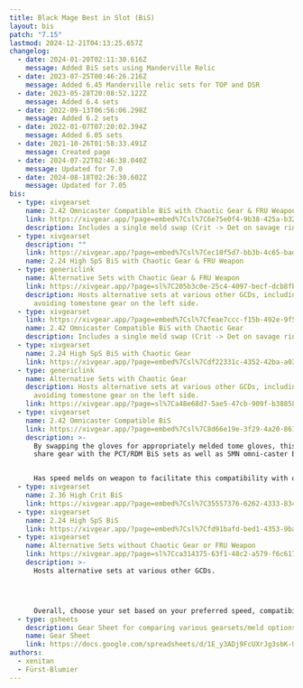 ```yaml
---
title: Black Mage Best in Slot (BiS)
layout: bis
patch: "7.15"
lastmod: 2024-12-21T04:13:25.657Z
changelog:
  - date: 2024-01-20T02:11:30.616Z
    message: Added BiS sets using Manderville Relic
  - date: 2023-07-25T00:46:26.216Z
    message: Added 6.45 Manderville relic sets for TOP and DSR
  - date: 2023-05-28T20:08:52.122Z
    message: Added 6.4 sets
  - date: 2022-09-13T06:56:06.298Z
    message: Added 6.2 sets
  - date: 2022-01-07T07:20:02.394Z
    message: Added 6.05 sets
  - date: 2021-10-26T01:58:33.491Z
    message: Created page
  - date: 2024-07-22T02:46:38.040Z
    message: Updated for 7.0
  - date: 2024-08-18T02:26:30.602Z
    message: Updated for 7.05
bis:
  - type: xivgearset
    name: 2.42 Omnicaster Compatible BiS with Chaotic Gear & FRU Weapon
    link: https://xivgear.app/?page=embed%7Csl%7C6e75e0f4-9b38-425a-b320-23c6ab0e74cb
    description: Includes a single meld swap (Crit -> Det on savage ring).
  - type: xivgearset
    description: ""
    link: https://xivgear.app/?page=embed%7Csl%7Cec10f5d7-bb3b-4c65-bad3-db2d83e19ec7
    name: 2.24 High SpS BiS with Chaotic Gear & FRU Weapon
  - type: genericlink
    name: Alternative Sets with Chaotic Gear & FRU Weapon
    link: https://xivgear.app/?page=sl%7C205b3c0e-25c4-4097-becf-dcb8fb5daaa6
    description: Hosts alternative sets at various other GCDs, including some sets
      avoiding tomestone gear on the left side.
  - type: xivgearset
    link: https://xivgear.app/?page=embed%7Csl%7Cfeae7ccc-f15b-492e-9f51-0690785306fa
    name: 2.42 Omnicaster Compatible BiS with Chaotic Gear
    description: Includes a single meld swap (Crit -> Det on savage ring)
  - type: xivgearset
    name: 2.24 High SpS BiS with Chaotic Gear
    link: https://xivgear.app/?page=embed%7Csl%7Cdf22331c-4352-42ba-a031-5d72ca1b1067
  - type: genericlink
    name: Alternative Sets with Chaotic Gear
    description: Hosts alternative sets at various other GCDs, including some sets
      avoiding tomestone gear on the left side.
    link: https://xivgear.app/?page=sl%7Ca48e68d7-5ae5-47cb-909f-b38858023aaa
  - type: xivgearset
    name: 2.42 Omnicaster Compatible BiS
    link: https://xivgear.app/?page=embed%7Csl%7C8d66e19e-3f29-4a20-861d-43d174c592bd
    description: >-
      By swapping the gloves for appropriately melded tome gloves, this set can
      share gear with the PCT/RDM BiS sets as well as SMN omni-caster BiS sets.


      Has speed melds on weapon to facilitate this compatibility with other caster sets.
  - type: xivgearset
    name: 2.36 High Crit BiS
    link: https://xivgear.app/?page=embed%7Csl%7C35557376-6262-4333-834f-cda53101d4b3
  - type: xivgearset
    name: 2.24 High SpS BiS
    link: https://xivgear.app/?page=embed%7Csl%7Cfd91bafd-bed1-4353-9bae-4ef0dff91491
  - type: xivgearset
    name: Alternative Sets without Chaotic Gear or FRU Weapon
    link: https://xivgear.app/?page=sl%7Cca314375-63f1-48c2-a579-f6c617c54637
    description: >-
      Hosts alternative sets at various other GCDs.




      Overall, choose your set based on your preferred speed, compatibility with other casters, or whatever else. The damage difference between sets is fairly minimal, particularly between sets using the Chaotic gear vs tome/raid gear.
  - type: gsheets
    description: Gear Sheet for comparing various gearsets/meld options.
    name: Gear Sheet
    link: https://docs.google.com/spreadsheets/d/1E_y3ADj9FcUXrJg3sbK-UiIcOoYawB8Et9P-LfxT_TE/edit?gid=654212594#gid=654212594
authors:
  - xenitan
  - Fürst-Blumier
---
```

